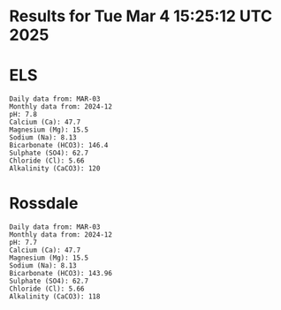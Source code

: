 # Results for Tue Mar  4 15:25:12 UTC 2025
# ELS
```
Daily data from: MAR-03
Monthly data from: 2024-12
pH: 7.8
Calcium (Ca): 47.7
Magnesium (Mg): 15.5
Sodium (Na): 8.13
Bicarbonate (HCO3): 146.4
Sulphate (SO4): 62.7
Chloride (Cl): 5.66
Alkalinity (CaCO3): 120
```
# Rossdale
```
Daily data from: MAR-03
Monthly data from: 2024-12
pH: 7.7
Calcium (Ca): 47.7
Magnesium (Mg): 15.5
Sodium (Na): 8.13
Bicarbonate (HCO3): 143.96
Sulphate (SO4): 62.7
Chloride (Cl): 5.66
Alkalinity (CaCO3): 118
```
